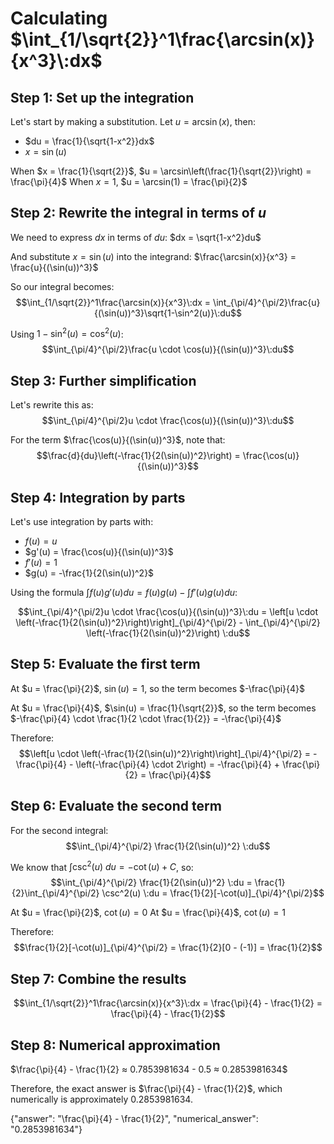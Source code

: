 # Calculating $\int_{1/\sqrt{2}}^1\frac{\arcsin(x)}{x^3}\:dx$

## Step 1: Set up the integration

Let's start by making a substitution. Let $u = \arcsin(x)$, then:
- $du = \frac{1}{\sqrt{1-x^2}}dx$
- $x = \sin(u)$

When $x = \frac{1}{\sqrt{2}}$, $u = \arcsin\left(\frac{1}{\sqrt{2}}\right) = \frac{\pi}{4}$
When $x = 1$, $u = \arcsin(1) = \frac{\pi}{2}$

## Step 2: Rewrite the integral in terms of $u$

We need to express $dx$ in terms of $du$:
$dx = \sqrt{1-x^2}du$

And substitute $x = \sin(u)$ into the integrand:
$\frac{\arcsin(x)}{x^3} = \frac{u}{(\sin(u))^3}$

So our integral becomes:
$$\int_{1/\sqrt{2}}^1\frac{\arcsin(x)}{x^3}\:dx = \int_{\pi/4}^{\pi/2}\frac{u}{(\sin(u))^3}\sqrt{1-\sin^2(u)}\:du$$

Using $1-\sin^2(u) = \cos^2(u)$:
$$\int_{\pi/4}^{\pi/2}\frac{u \cdot \cos(u)}{(\sin(u))^3}\:du$$

## Step 3: Further simplification

Let's rewrite this as:
$$\int_{\pi/4}^{\pi/2}u \cdot \frac{\cos(u)}{(\sin(u))^3}\:du$$

For the term $\frac{\cos(u)}{(\sin(u))^3}$, note that:
$$\frac{d}{du}\left(-\frac{1}{2(\sin(u))^2}\right) = \frac{\cos(u)}{(\sin(u))^3}$$

## Step 4: Integration by parts

Let's use integration by parts with:
- $f(u) = u$
- $g'(u) = \frac{\cos(u)}{(\sin(u))^3}$
- $f'(u) = 1$
- $g(u) = -\frac{1}{2(\sin(u))^2}$

Using the formula $\int f(u)g'(u)du = f(u)g(u) - \int f'(u)g(u)du$:

$$\int_{\pi/4}^{\pi/2}u \cdot \frac{\cos(u)}{(\sin(u))^3}\:du = \left[u \cdot \left(-\frac{1}{2(\sin(u))^2}\right)\right]_{\pi/4}^{\pi/2} - \int_{\pi/4}^{\pi/2} \left(-\frac{1}{2(\sin(u))^2}\right) \:du$$

## Step 5: Evaluate the first term

At $u = \frac{\pi}{2}$, $\sin(u) = 1$, so the term becomes $-\frac{\pi}{4}$

At $u = \frac{\pi}{4}$, $\sin(u) = \frac{1}{\sqrt{2}}$, so the term becomes $-\frac{\pi}{4} \cdot \frac{1}{2 \cdot \frac{1}{2}} = -\frac{\pi}{4}$

Therefore:
$$\left[u \cdot \left(-\frac{1}{2(\sin(u))^2}\right)\right]_{\pi/4}^{\pi/2} = -\frac{\pi}{4} - \left(-\frac{\pi}{4} \cdot 2\right) = -\frac{\pi}{4} + \frac{\pi}{2} = \frac{\pi}{4}$$

## Step 6: Evaluate the second term

For the second integral:
$$\int_{\pi/4}^{\pi/2} \frac{1}{2(\sin(u))^2} \:du$$

We know that $\int \csc^2(u) \:du = -\cot(u) + C$, so:
$$\int_{\pi/4}^{\pi/2} \frac{1}{2(\sin(u))^2} \:du = \frac{1}{2}\int_{\pi/4}^{\pi/2} \csc^2(u) \:du = \frac{1}{2}[-\cot(u)]_{\pi/4}^{\pi/2}$$

At $u = \frac{\pi}{2}$, $\cot(u) = 0$
At $u = \frac{\pi}{4}$, $\cot(u) = 1$

Therefore:
$$\frac{1}{2}[-\cot(u)]_{\pi/4}^{\pi/2} = \frac{1}{2}[0 - (-1)] = \frac{1}{2}$$

## Step 7: Combine the results

$$\int_{1/\sqrt{2}}^1\frac{\arcsin(x)}{x^3}\:dx = \frac{\pi}{4} - \frac{1}{2} = \frac{\pi}{4} - \frac{1}{2}$$

## Step 8: Numerical approximation

$\frac{\pi}{4} - \frac{1}{2} ≈ 0.7853981634 - 0.5 ≈ 0.2853981634$

Therefore, the exact answer is $\frac{\pi}{4} - \frac{1}{2}$, which numerically is approximately $0.2853981634$.

{"answer": "\\frac{\\pi}{4} - \\frac{1}{2}", "numerical_answer": "0.2853981634"}